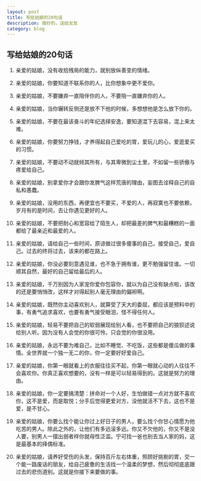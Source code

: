 ```yaml
---
layout: post
title: 写给姑娘的20句话
description: 摘抄的，送给女友
category: blog
---
```

## 写给姑娘的20句话 
1. 亲爱的姑娘，没有收拾残局的能力，就别放纵善变的情绪。

2. 亲爱的姑娘，你要知道不联系你的人，比你想象中更不爱你。

3. 亲爱的姑娘，不要嫌弃一直陪伴你的人，不要陪一直嫌弃你的人。

4. 亲爱的姑娘，当你辗转反侧还是放不下他的时候，多想想他是怎么放下你的。

5. 亲爱的姑娘，不要在最该奋斗的年纪选择安逸，要知道混下去容易，混上来太难。

6. 亲爱的姑娘，你要努力挣钱，才养得起自己爱吃的胃，爱玩儿的心，爱逛爱买的习惯。

7. 亲爱的姑娘，不要动不动就倾其所有，与其卑微到尘土里，不如留一些骄傲与疼爱给自己。

8. 亲爱的姑娘，别拿爱你才会跟你发脾气这样荒唐的理由，妄图去诠释自己的自私和愚蠢。

9. 亲爱的姑娘，没用的东西，再便宜也不要买，不爱的人，再寂寞也不要依赖，岁月有的是时间，去让你遇见更好的人。

10. 亲爱的姑娘，不要把耐心和宽容给了陌生人，却把最差的脾气和最糟糕的一面都给了最亲近和最爱的人。

11. 亲爱的姑娘，请给自己一些时间，原谅做过很多傻事的自己，接受自己，爱自己。过去的终将过去，该来的都在路上。

12. 亲爱的姑娘，你没必要刻意遇见谁，也不急于拥有谁，更不勉强留住谁。一切顺其自然，最好的自己留给最后的人。

13. 亲爱的姑娘，千万别因为人家宠你爱你包容你，就以为自己没有缺点啦，该改的还是要悄悄改，这样才对得起别人毫无理由的偏袒啊。

14. 亲爱的姑娘，既然你主动喜欢别人，就算受了天大的委屈，都应该是预料中的事，有勇气追求喜欢，也要有勇气接受眼泪，怪不得任何人。

15. 亲爱的姑娘，轻易不要把自己的软弱展现给别人看，也不要把自己的狼狈述说给别人听。因为没有人会觉的你很可怜，只会觉的你很没用。

16. 亲爱的姑娘，永远不要为难自己，比如不睡觉、不吃饭，这些都是傻瓜做的事情。全世界就一个独一无二的你，你一定要好好爱自己。

17. 亲爱的姑娘，你第一眼就看上的衣服往往买不起，你第一眼就心动的人往往不会喜欢你。你真正喜欢想要的，没有一样是可以轻易得到的。这就是努力的理由。

18. 亲爱的姑娘，你一定要搞清楚：拼命对一个人好，生怕做错一点对方就不喜欢你，这不是爱，而是取悦；分手后觉得更爱对方，没他就活不下去，这也不是爱，是不甘心。

19. 亲爱的姑娘，你要么找个能让你过上好日子的男人，要么找个你甘心情愿为他吃苦的男人。除此之外的，让他们有多远滚多远。你又不欠他的，你又不是没人要，别男人一摆出弱者样你就母性泛滥。宁可找一爸也别去当人家的妈，这是最基本的择偶标准。

20. 亲爱的姑娘，请养好受伤的头发，保持百斤左右体重，照顾好挑剔的胃，交一个能一路废话的朋友，给自己疲惫的生活找一个温柔的梦想，然后彻彻底底跟过去的悲伤道别。这就是你接下来要做的事。
